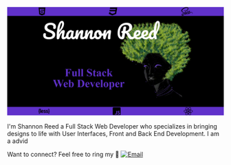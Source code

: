 

<!--
**shanreed/shanreed** is a ✨ _special_ ✨ repository because its `README.md` (this file) appears on your GitHub profile.

Here are some ideas to get you started:

- 🔭 I’m currently working on ...
- 🌱 I’m currently learning ...
- 👯 I’m looking to collaborate on ...
- 🤔 I’m looking for help with ...
- 💬 Ask me about ...
- 📫 How to reach me: ...
- 😄 Pronouns: ...
- ⚡ Fun fact: ...
-->

<img src="https://github.com/shanreed/shanreed/blob/master/headerImg2.png" alt="Full Stack Web Developer Banner"/>


I'm Shannon Reed a Full Stack Web Developer who specializes in bringing designs to life with User Interfaces, Front and Back End Development. I am a advid

Want to connect? Feel free to ring my :bell:
 <a href="https://github.com/shanreed"><img alt="Email" src="https://img.shields.io/badge/Email-shannontlreed@gmail.com-blue?style=flat-square&logo=gmail"></a>
</p>